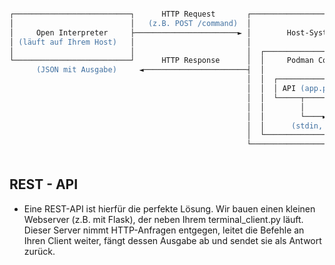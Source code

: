 ```ps

┌──────────────────────────┐      HTTP Request       ┌──────────────────────────────────┐
│                          │   (z.B. POST /command)  │                                  │
│     Open Interpreter     ├───────────────────────► │        Host-System (L-10117)     │
│ (läuft auf Ihrem Host)   │                         │                                  │
│                          │                         │  ┌────────────────────────────┐  │
└──────────────────────────┘      HTTP Response      │  │     Podman Container       │  │
      (JSON mit Ausgabe)     ◄───────────────────────┤  │                            │  │
                                                     │  │  ┌──────────┐  ┌─────────┐ │  │
                                                     │  │  │ API (app.py)│MCP-Client │  │
                                                     │  │  └─────┬────┘  └────▲────┘ │  │
                                                     │  │        │             │     │  │
                                                     │  │        └────►Pipes◄──┘     │  │
                                                     │  │      (stdin, stdout)       │  │
                                                     │  └────────────────────────────┘  │
                                                     └──────────────────────────────────┘
                                                     
```                                                 
                                                     
## REST - API

 - Eine REST-API ist hierfür die perfekte Lösung. Wir bauen einen kleinen Webserver (z.B. mit Flask), der neben Ihrem terminal_client.py läuft. Dieser Server nimmt HTTP-Anfragen entgegen, leitet die Befehle an Ihren Client weiter, fängt dessen Ausgabe ab und sendet sie als Antwort zurück.


